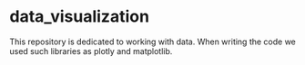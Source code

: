 # data_visualization
This repository is dedicated to working with data. When writing the code we used such libraries as plotly and matplotlib. 
